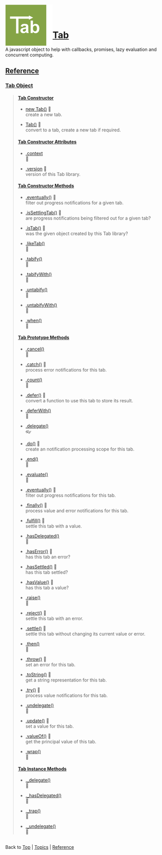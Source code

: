 <a name="top" ></a>

<img src="./img/tab-logo128.png" alt="Tab logo" align="left" style="float:left;" /><img src="./img/1x1.png" align="left" style="float:left;" height="128" width="20" /><img src="./img/1x1.png" height="1" width="20" style="margin-top:35px;" />
# [Tab][top]
A javascript object to help with callbacks, promises, lazy evaluation and concurrent computing.
<br />

## [Reference]

### [Tab Object][ref-tab-object]
> 
> #### [Tab Constructor][ref-tab-constructor]
> * [new Tab()][ref-new-tab] :construction:  
>   create a new tab.
>   
> * [Tab()][ref-tab] :construction:  
>   convert to a tab, create a new tab if required.
> 
> #### [Tab Constructor Attributes][ref-tab-constructor-attributes]
> * [.context][ref-tab.context]  
>   :thought_balloon:
>   
> * [.version][ref-tab.version] :construction:  
>   version of this Tab library.
>
> #### [Tab Constructor Methods][ref-tab-constructor-methods]
> * [.eventually()][ref-tab.eventually] :construction:  
>   filter out progress notifications for a given tab.
> 
> * [.isSettlingTab()][ref-tab.is-settling-tab] :construction:  
>   are progress notifications being filtered out for a given tab?
> 
> * [.isTab()][ref-tab.is-tab] :construction:  
>   was the given object created by this Tab library?
> 
> * [.likeTab()][ref-tab.like-tab]  
>   :thought_balloon:
> 
> * [.tabify()][ref-tab.tabify]  
>   :thought_balloon:
> 
> * [.tabifyWith()][ref-tab.tabify-with]  
>   :thought_balloon:
> 
> * [.untabify()][ref-tab.untabify]  
>   :thought_balloon:
> 
> * [.untabifyWith()][ref-tab.untabify-with]  
>   :thought_balloon:
> 
> * [.when()][ref-tab.when]  
>   :thought_balloon:
>
> #### [Tab Prototype Methods][ref-tab-prototype-methods]
> * [.cancel()][ref-tab.prototype.cancel]  
>   :thought_balloon:
>
> * [.catch()][ref-tab.prototype.catch] :construction:  
>   process error notifications for this tab.
>
> * [.count()][ref-tab.prototype.count]  
>   :thought_balloon:
>
> * [.defer()][ref-tab.prototype.defer] :construction:  
>   convert a function to use this tab to store its result.
>
> * [.deferWith()][ref-tab.prototype.defer-with]  
>   :thought_balloon:
>
> * [.delegate()][ref-tab.prototype.delegate]  
>   :eyeglasses:
>
> * [.do()][ref-tab.prototype.do] :construction:  
>   create an notification processing scope for this tab.
>
> * [.end()][ref-tab.prototype.end]  
>   :thought_balloon:
>
> * [.evaluate()][ref-tab.prototype.evaluate]  
>   :thought_balloon:
>
> * [.eventually()][ref-tab.prototype.eventually] :construction:  
>   filter out progress notifications for this tab.
>
> * [.finally()][ref-tab.prototype.finally] :construction:  
>   process value and error notifications for this tab.
>
> * [.fulfill()][ref-tab.prototype.fulfill] :construction:  
>   settle this tab with a value.
>
> * [.hasDelegated()][ref-tab.prototype.has-delegated]  
>   :thought_balloon:
>
> * [.hasError()][ref-tab.prototype.has-error] :construction:  
>   has this tab an error?
>
> * [.hasSettled()][ref-tab.prototype.has-settled] :construction:  
>   has this tab settled?
>
> * [.hasValue()][ref-tab.prototype.has-value] :construction:  
>   has this tab a value?
>
> * [.raise()][ref-tab.prototype.raise]  
>   :thought_balloon:
>
> * [.reject()][ref-tab.prototype.reject] :construction:  
>   settle this tab with an error.
>
> * [.settle()][ref-tab.prototype.settle] :construction:  
>   settle this tab without changing its current value or error.
>
> * [.then()][ref-tab.prototype.then]  
>   :thought_balloon:
>
> * [.throw()][ref-tab.prototype.throw] :construction:  
>   set an error for this tab.
>
> * [.toString()][ref-tab.prototype.to-string] :construction:  
>   get a string representation for this tab.
>
> * [.try()][ref-tab.prototype.try] :construction:  
>   process value notifications for this tab.
>
> * [.undelegate()][ref-tab.prototype.undelegate]  
>   :thought_balloon:
>
> * [.update()][ref-tab.prototype.update] :construction:  
>   set a value for this tab.
>
> * [.valueOf()][ref-tab.prototype.value-of] :construction:  
>   get the principal value of this tab.
>
> * [.wrap()][ref-tab.prototype.wrap]  
>   :thought_balloon:
>
> #### [Tab Instance Methods][ref-tab-instance-methods]
> * [._delegate()][ref-tab._delegate]  
>   :thought_balloon:
>
> * [._hasDelegated()][ref-tab._has-delegated]  
>   :thought_balloon:
>
> * [._trap()][ref-tab._trap]  
>   :thought_balloon:
>
> * [._undelegate()][ref-tab._undelegate]  
>   :thought_balloon:
>



<br /> Back to [Top] | [Topics] | [Reference] <br />





[top]:       #top                        "back to the top of this page"
[topics]:    /doc/topics.md#topics       "back to the 'Topics' section"
[reference]: #reference                  "back to the 'Reference' section"

[ref-tab-object]:                  #tab-object                                       "more attributes and methods under 'Tab Object'"
[ref-tab-constructor]:             #tab-constructor                                  "more attributes and methods under 'Tab Constructor'"
[ref-tab-constructor-attributes]:  #tab-constructor-attributes                       "more attributes under 'Tab Constructor Attributes'"
[ref-tab-constructor-methods]:     #tab-constructor-methods                          "more methods under 'Tab Constructor Methods'"
[ref-tab-prototype-methods]:       #tab-prototype-methods                            "more methods under 'Tab Prototype Methods'"
[ref-tab-instance-methods]:        #tab-instance-methods                             "more methods under 'Tab Instance Methods'"

[ref-new-tab]:                     /doc/reference/new-tab.md#top                     "new Tab(): create a new tab."
[ref-tab]:                         /doc/reference/tab.md#top                         "Tab(): convert to a tab, create a new tab if required."

[ref-tab.context]:                 /doc/reference/tab.context.md#top                 "Tab.context: ..."
[ref-tab.version]:                 /doc/reference/tab.version.md#top                 "Tab.version: version of this Tab library."

[ref-tab.eventually]:              /doc/reference/tab.eventually.md#top              "Tab.eventually: filter out progress notifications for a given tab."
[ref-tab.is-settling-tab]:         /doc/reference/tab.is-settling-tab.md#top         "Tab.isSettlingTab: are progress notifications being filtered out for a given tab?"
[ref-tab.is-tab]:                  /doc/reference/tab.is-tab.md#top                  "Tab.isTab: was the given object created by this Tab library?"
[ref-tab.like-tab]:                /doc/reference/tab.like-tab.md#top                "Tab.likeTab: ..."
[ref-tab.tabify]:                  /doc/reference/tab.tabify.md#top                  "Tab.tabify: ..."
[ref-tab.tabify-with]:             /doc/reference/tab.tabify-with.md#top             "Tab.tabifyWith: ..."
[ref-tab.untabify]:                /doc/reference/tab.untabify.md#top                "Tab.untabify: ..."
[ref-tab.untabify-with]:           /doc/reference/tab.untabify-with.md#top           "Tab.untabifyWith: ..."
[ref-tab.when]:                    /doc/reference/tab.when.md#top                    "Tab.when: ..."

[ref-tab.prototype.cancel]:        /doc/reference/tab.prototype.cancel.md#top        "Tab.prototype.cancel(): ..."
[ref-tab.prototype.catch]:         /doc/reference/tab.prototype.catch.md#top         "Tab.prototype.catch(): process error notifications for this tab."
[ref-tab.prototype.count]:         /doc/reference/tab.prototype.count.md#top         "Tab.prototype.count(): ..."
[ref-tab.prototype.defer]:         /doc/reference/tab.prototype.defer.md#top         "Tab.prototype.defer(): convert a function to use this tab to store its result."
[ref-tab.prototype.defer-with]:    /doc/reference/tab.prototype.defer-with.md#top    "Tab.prototype.deferWith(): ..."
[ref-tab.prototype.delegate]:      /doc/reference/tab.prototype.delegate.md#top      "Tab.prototype.delegate(): !!! where are my glasses? !!!"
[ref-tab.prototype.do]:            /doc/reference/tab.prototype.do.md#top            "Tab.prototype.do(): create an notification processing scope for this tab."
[ref-tab.prototype.end]:           /doc/reference/tab.prototype.end.md#top           "Tab.prototype.end(): ..."
[ref-tab.prototype.evaluate]:      /doc/reference/tab.prototype.evaluate.md#top      "Tab.prototype.evaluate(): ..."
[ref-tab.prototype.eventually]:    /doc/reference/tab.prototype.eventually.md#top    "Tab.prototype.eventually(): filter out progress notifications for this tab."
[ref-tab.prototype.finally]:       /doc/reference/tab.prototype.finally.md#top       "Tab.prototype.finally(): process value and error notifications for this tab."
[ref-tab.prototype.fulfill]:       /doc/reference/tab.prototype.fulfill.md#top       "Tab.prototype.fulfill(): settle this tab with a value."
[ref-tab.prototype.has-delegated]: /doc/reference/tab.prototype.has-delegated.md#top "Tab.prototype.hasDelegated(): ..."
[ref-tab.prototype.has-error]:     /doc/reference/tab.prototype.has-error.md#top     "Tab.prototype.hasError(): has this tab an error?"
[ref-tab.prototype.has-settled]:   /doc/reference/tab.prototype.has-settled.md#top   "Tab.prototype.hasSettled(): has this tab settled?"
[ref-tab.prototype.has-value]:     /doc/reference/tab.prototype.has-value.md#top     "Tab.prototype.hasValue(): has this tab a value?"
[ref-tab.prototype.raise]:         /doc/reference/tab.prototype.raise.md#top         "Tab.prototype.raise(): ..."
[ref-tab.prototype.reject]:        /doc/reference/tab.prototype.reject.md#top        "Tab.prototype.reject(): settle this tab with an error."
[ref-tab.prototype.settle]:        /doc/reference/tab.prototype.settle.md#top        "Tab.prototype.settle(): settle this tab without changing its current value or error."
[ref-tab.prototype.then]:          /doc/reference/tab.prototype.then.md#top          "Tab.prototype.then(): ..."
[ref-tab.prototype.throw]:         /doc/reference/tab.prototype.throw.md#top         "Tab.prototype.throw(): set an error for this tab."
[ref-tab.prototype.to-string]:     /doc/reference/tab.prototype.to-string.md#top     "Tab.prototype.toString(): get a string representation for this tab."
[ref-tab.prototype.try]:           /doc/reference/tab.prototype.try.md#top           "Tab.prototype.try(): process value notifications for this tab."
[ref-tab.prototype.undelegate]:    /doc/reference/tab.prototype.undelegate.md#top    "Tab.prototype.undelegate(): ..."
[ref-tab.prototype.update]:        /doc/reference/tab.prototype.update.md#top        "Tab.prototype.update(): set a value for this tab."
[ref-tab.prototype.value-of]:      /doc/reference/tab.prototype.value-of.md#top      "Tab.prototype.valueOf(): get the principal value of this tab."
[ref-tab.prototype.wrap]:          /doc/reference/tab.prototype.wrap.md#top          "Tab.prototype.wrap(): ..."

[ref-tab._delegate]:               /doc/reference/tab._delegate.md#top               "tab._delegate(): ..."
[ref-tab._has-delegated]:          /doc/reference/tab._has-delegated.md#top          "tab._has-delegated(): ..."
[ref-tab._trap]:                   /doc/reference/tab._trap.md#top                   "tab._trap(): ..."
[ref-tab._undelegate]:             /doc/reference/tab._undelegate.md#top             "tab._undelegate(): ..."

